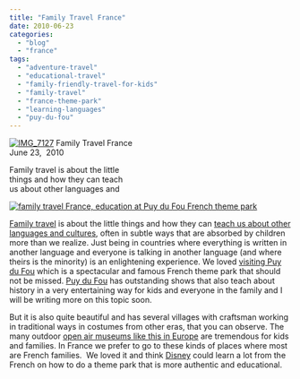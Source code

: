 ```yaml
---
title: "Family Travel France"
date: 2010-06-23
categories: 
  - "blog"
  - "france"
tags: 
  - "adventure-travel"
  - "educational-travel"
  - "family-friendly-travel-for-kids"
  - "family-travel"
  - "france-theme-park"
  - "learning-languages"
  - "puy-du-fou"
---
```


[![IMG_7127](https://pub-ac94b3f306b24c0dba4238943c97f2e1.r2.dev/6a00e5502a95078833013484af6d5a970c.jpg)](https://pub-ac94b3f306b24c0dba4238943c97f2e1.r2.dev/6a00e5502a95078833013484af6d5a970c.jpg) Family Travel France  
June 23,  2010

Family travel is about the little  
things and how they can teach  
us about other languages and 

<!--more-->

[![family travel France, education at Puy du Fou French theme park](https://pub-ac94b3f306b24c0dba4238943c97f2e1.r2.dev/6a00e5502a950788330133f18792c9970b.jpg "family travel France, education at Puy du Fou French theme park")](https://pub-ac94b3f306b24c0dba4238943c97f2e1.r2.dev/6a00e5502a950788330133f18792c9970b.jpg)  

[Family travel](http://soultravelers3new.local/2009/04/how-to-travel-the-world-as-a-digital-nomad-family.html) is about the little things and how they can [teach us about other languages and cultures](http://soultravelers3new.local/2010/04/around-the-world-family-travel-soultravelers3-digital-nomad-global-international-family-travel.html), often in subtle ways that are absorbed by children more than we realize. Just being in countries where everything is written in another language and everyone is talking in another language (and where theirs is the minority) is an enlightening experience. We loved [visiting Puy du Fou](http://soultravelers3new.local/2009/06/family-travel-photofrance-puy-du-fou-theme-park-1.html) which is a spectacular and famous French theme park that should not be missed. [Puy du Fou](http://en.wikipedia.org/wiki/Puy_du_Fou) has outstanding shows that also teach about history in a very entertaining way for kids and everyone in the family and I will be writing more on this topic soon.  
  
But it is also quite beautiful and has several villages with craftsman working in traditional ways in costumes from other eras, that you can observe. The many outdoor [open air museums like this in Europe](http://soultravelers3new.local/2006/09/open-air-museum.html) are tremendous for kids and families. In France we prefer to go to these kinds of places where most are French families.  We loved it and think [Disney](http://disney.go.com/index) could learn a lot from the French on how to do a theme park that is more authentic and educational.
